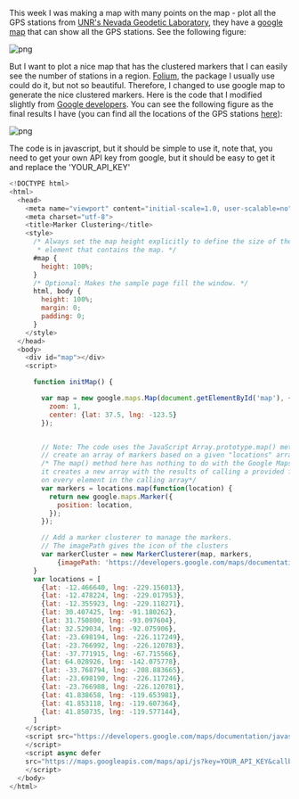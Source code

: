 This week I was making a map with many points on the map - plot all the GPS stations from [UNR's Nevada Geodetic Laboratory](http://geodesy.unr.edu/), they have a [google map](http://geodesy.unr.edu/NGLStationPages/gpsnetmap/GPSNetMap.html) that can show all the GPS stations. See the following figure:

![png](https://raw.githubusercontent.com/qingkaikong/blog/master/2018_34_google_map_cluster/figures/gps_locations_unr.png) 

But I want to plot a nice map that has the clustered markers that I can easily see the number of stations in a region. [Folium](https://github.com/python-visualization/folium/blob/master/examples/MarkerCluster.ipynb), the package I usually use could do it, but not so beautiful. Therefore, I changed to use google map to generate the nice clustered markers. Here is the code that I modified slightly from [Google developers](https://developers.google.com/maps/documentation/javascript/marker-clustering). You can see the following figure as the final results I have (you can find all the locations of the GPS stations [here](ftp://gneiss.nbmg.unr.edu/rapids/llh)):


![png](https://raw.githubusercontent.com/qingkaikong/blog/master/2018_34_google_map_cluster/figures/gps_locations.png)

The code is in javascript, but it should be simple to use it, note that, you need to get your own API key from google, but it should be easy to get it and replace the 'YOUR_API_KEY'

```javascript
<!DOCTYPE html>
<html>
  <head>
    <meta name="viewport" content="initial-scale=1.0, user-scalable=no">
    <meta charset="utf-8">
    <title>Marker Clustering</title>
    <style>
      /* Always set the map height explicitly to define the size of the div
       * element that contains the map. */
      #map {
        height: 100%;
      }
      /* Optional: Makes the sample page fill the window. */
      html, body {
        height: 100%;
        margin: 0;
        padding: 0;
      }
    </style>
  </head>
  <body>
    <div id="map"></div>
    <script>

      function initMap() {

        var map = new google.maps.Map(document.getElementById('map'), {
          zoom: 1,
          center: {lat: 37.5, lng: -123.5}
        });


        // Note: The code uses the JavaScript Array.prototype.map() method to
        // create an array of markers based on a given "locations" array.
        /* The map() method here has nothing to do with the Google Maps API,  
        it creates a new array with the results of calling a provided function  
        on every element in the calling array*/
        var markers = locations.map(function(location) {
          return new google.maps.Marker({
            position: location,
          });
        });

        // Add a marker clusterer to manage the markers.  
        // The imagePath gives the icon of the clusters
        var markerCluster = new MarkerClusterer(map, markers,
            {imagePath: 'https://developers.google.com/maps/documentation/javascript/examples/markerclusterer/m'});
      }
      var locations = [
        {lat: -12.466640, lng: -229.156013},
        {lat: -12.478224, lng: -229.017953},
        {lat: -12.355923, lng: -229.118271},
        {lat: 30.407425, lng: -91.180262},
        {lat: 31.750800, lng: -93.097604},
        {lat: 32.529034, lng: -92.075906},
        {lat: -23.698194, lng: -226.117249},
        {lat: -23.766992, lng: -226.120783},
        {lat: -37.771915, lng: -67.715566},
        {lat: 64.028926, lng: -142.075778},
        {lat: -33.768794, lng: -208.883665},
        {lat: -23.698190, lng: -226.117246},
        {lat: -23.766988, lng: -226.120781},
        {lat: 41.838658, lng: -119.653981},
        {lat: 41.853118, lng: -119.607364},
        {lat: 41.850735, lng: -119.577144},
      ]
    </script>
    <script src="https://developers.google.com/maps/documentation/javascript/examples/markerclusterer/markerclusterer.js">
    </script>
    <script async defer
    src="https://maps.googleapis.com/maps/api/js?key=YOUR_API_KEY&callback=initMap">
    </script>
  </body>
</html>

```